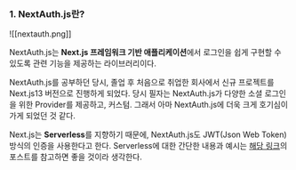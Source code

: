 ### 1. NextAuth.js란?

![[nextauth.png]]

NextAuth.js는 **Next.js 프레임워크 기반 애플리케이션**에서 로그인을 쉽게 구현할 수 있도록 관련 기능을 제공하는 라이브러리이다. 

NextAuth.js를 공부하던 당시, 졸업 후 처음으로 취업한 회사에서 신규 프로젝트를 Next.js13 버전으로 진행하게 되었다. 당시 필자는 NextAuth.js가 다양한 소셜 로그인을 위한 Provider를 제공하고, 커스텀. 그래서 아마 NextAuth.js에 더욱 크게 호기심이 가게 되었던 것 같다. 

Next.js는 **Serverless**를 지향하기 때문에, NextAuth.js도 JWT(Json Web Token) 방식의 인증을 사용한다고 한다.  Serverless에 대한 간단한 내용과 예시는 [해당 링크](https://leehwarang.github.io/2022/09/30/serverless.html)의 포스트를 참고하면 좋을 것이라 생각한다.


 

